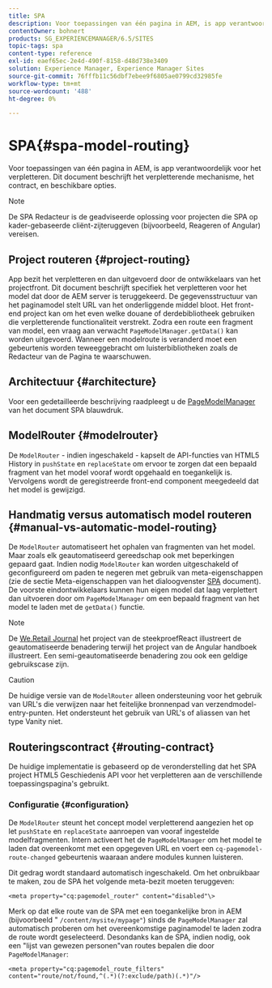 ```yaml
---
title: SPA
description: Voor toepassingen van één pagina in AEM, is app verantwoordelijk voor het verpletteren. Dit document beschrijft het verpletterende mechanisme, het contract, en beschikbare opties.
contentOwner: bohnert
products: SG_EXPERIENCEMANAGER/6.5/SITES
topic-tags: spa
content-type: reference
exl-id: eaef65ec-2e4d-490f-8158-d48d738e3409
solution: Experience Manager, Experience Manager Sites
source-git-commit: 76fffb11c56dbf7ebee9f6805ae0799cd32985fe
workflow-type: tm+mt
source-wordcount: '488'
ht-degree: 0%

---
```


# SPA{#spa-model-routing}

Voor toepassingen van één pagina in AEM, is app verantwoordelijk voor het verpletteren. Dit document beschrijft het verpletterende mechanisme, het contract, en beschikbare opties.

>[!NOTE]
>
>De SPA Redacteur is de geadviseerde oplossing voor projecten die SPA op kader-gebaseerde cliënt-zijteruggeven (bijvoorbeeld, Reageren of Angular) vereisen.

## Project routeren {#project-routing}

App bezit het verpletteren en dan uitgevoerd door de ontwikkelaars van het projectfront. Dit document beschrijft specifiek het verpletteren voor het model dat door de AEM server is teruggekeerd. De gegevensstructuur van het paginamodel stelt URL van het onderliggende middel bloot. Het front-end project kan om het even welke douane of derdebibliotheek gebruiken die verpletterende functionaliteit verstrekt. Zodra een route een fragment van model, een vraag aan verwacht `PageModelManager.getData()` kan worden uitgevoerd. Wanneer een modelroute is veranderd moet een gebeurtenis worden teweeggebracht om luisterbibliotheken zoals de Redacteur van de Pagina te waarschuwen.

## Architectuur {#architecture}

Voor een gedetailleerde beschrijving raadpleegt u de [PageModelManager](/help/sites-developing/spa-blueprint.md#pagemodelmanager) van het document SPA blauwdruk.

## ModelRouter {#modelrouter}

De `ModelRouter` - indien ingeschakeld - kapselt de API-functies van HTML5 History in `pushState` en `replaceState` om ervoor te zorgen dat een bepaald fragment van het model vooraf wordt opgehaald en toegankelijk is. Vervolgens wordt de geregistreerde front-end component meegedeeld dat het model is gewijzigd.

## Handmatig versus automatisch model routeren {#manual-vs-automatic-model-routing}

De `ModelRouter` automatiseert het ophalen van fragmenten van het model. Maar zoals elk geautomatiseerd gereedschap ook met beperkingen gepaard gaat. Indien nodig `ModelRouter` kan worden uitgeschakeld of geconfigureerd om paden te negeren met gebruik van meta-eigenschappen (zie de sectie Meta-eigenschappen van het dialoogvenster [SPA](/help/sites-developing/spa-page-component.md) document). De voorste eindontwikkelaars kunnen hun eigen model dat laag verplettert dan uitvoeren door om `PageModelManager` om een bepaald fragment van het model te laden met de `getData()` functie.

>[!NOTE]
>
>De [We.Retail Journal](https://github.com/adobe/aem-sample-we-retail-journal) het project van de steekproefReact illustreert de geautomatiseerde benadering terwijl het project van de Angular handboek illustreert. Een semi-geautomatiseerde benadering zou ook een geldige gebruikscase zijn.

>[!CAUTION]
>
>De huidige versie van de `ModelRouter` alleen ondersteuning voor het gebruik van URL&#39;s die verwijzen naar het feitelijke bronnenpad van verzendmodel-entry-punten. Het ondersteunt het gebruik van URL&#39;s of aliassen van het type Vanity niet.

## Routeringscontract {#routing-contract}

De huidige implementatie is gebaseerd op de veronderstelling dat het SPA project HTML5 Geschiedenis API voor het verpletteren aan de verschillende toepassingspagina&#39;s gebruikt.

### Configuratie {#configuration}

De `ModelRouter` steunt het concept model verpletterend aangezien het op let `pushState` en `replaceState` aanroepen van vooraf ingestelde modelfragmenten. Intern activeert het de `PageModelManager` om het model te laden dat overeenkomt met een opgegeven URL en voert een `cq-pagemodel-route-changed` gebeurtenis waaraan andere modules kunnen luisteren.

Dit gedrag wordt standaard automatisch ingeschakeld. Om het onbruikbaar te maken, zou de SPA het volgende meta-bezit moeten teruggeven:

```
<meta property="cq:pagemodel_router" content="disabled"\>
```

Merk op dat elke route van de SPA met een toegankelijke bron in AEM (bijvoorbeeld &quot; `/content/mysite/mypage"`) sinds de `PageModelManager` zal automatisch proberen om het overeenkomstige paginamodel te laden zodra de route wordt geselecteerd. Desondanks kan de SPA, indien nodig, ook een &quot;lijst van gewezen personen&quot;van routes bepalen die door `PageModelManager`:

```
<meta property="cq:pagemodel_route_filters" content="route/not/found,^(.*)(?:exclude/path)(.*)"/>
```

